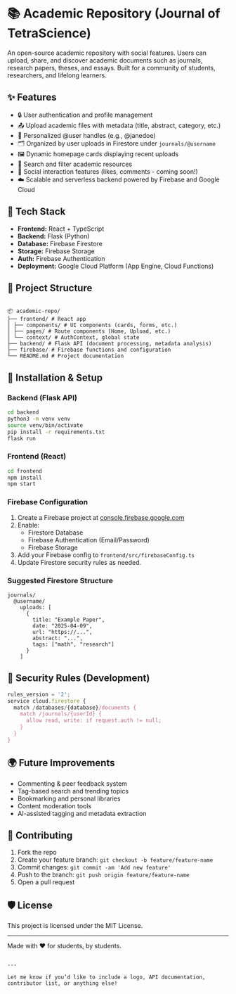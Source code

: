 # 📚 Academic Repository (Journal of TetraScience)

An open-source academic repository with social features. Users can upload, share, and discover academic documents such as journals, research papers, theses, and essays. Built for a community of students, researchers, and lifelong learners.

## ✨ Features

- 🔒 User authentication and profile management
- 📤 Upload academic files with metadata (title, abstract, category, etc.)
- 🧠 Personalized @user handles (e.g., @janedoe)
- 🗂️ Organized by user uploads in Firestore under `journals/@username`
- 🖼️ Dynamic homepage cards displaying recent uploads
- 🔎 Search and filter academic resources
- 💬 Social interaction features (likes, comments - coming soon!)
- ☁️ Scalable and serverless backend powered by Firebase and Google Cloud

## 🧰 Tech Stack

- **Frontend:** React + TypeScript
- **Backend:** Flask (Python)
- **Database:** Firebase Firestore
- **Storage:** Firebase Storage
- **Auth:** Firebase Authentication
- **Deployment:** Google Cloud Platform (App Engine, Cloud Functions)

## 📁 Project Structure
```

📦 academic-repo/
├── frontend/ # React app
│ ├── components/ # UI components (cards, forms, etc.)
│ ├── pages/ # Route components (Home, Upload, etc.)
│ └── context/ # AuthContext, global state
├── backend/ # Flask API (document processing, metadata analysis)
├── firebase/ # Firebase functions and configuration
└── README.md # Project documentation

````

## 🔧 Installation & Setup

### Backend (Flask API)
```bash
cd backend
python3 -m venv venv
source venv/bin/activate
pip install -r requirements.txt
flask run
````

### Frontend (React)

```bash
cd frontend
npm install
npm start
```

### Firebase Configuration

1. Create a Firebase project at [console.firebase.google.com](https://console.firebase.google.com)
2. Enable:
   - Firestore Database
   - Firebase Authentication (Email/Password)
   - Firebase Storage
3. Add your Firebase config to `frontend/src/firebaseConfig.ts`
4. Update Firestore security rules as needed.

### Suggested Firestore Structure

```
journals/
  @username/
    uploads: [
      {
        title: "Example Paper",
        date: "2025-04-09",
        url: "https://...",
        abstract: "...",
        tags: ["math", "research"]
      }
    ]
```

## 📄 Security Rules (Development)

```js
rules_version = '2';
service cloud.firestore {
  match /databases/{database}/documents {
    match /journals/{userId} {
      allow read, write: if request.auth != null;
    }
  }
}
```

## 🌍 Future Improvements

- Commenting & peer feedback system
- Tag-based search and trending topics
- Bookmarking and personal libraries
- Content moderation tools
- AI-assisted tagging and metadata extraction

## 🤝 Contributing

1. Fork the repo
2. Create your feature branch: `git checkout -b feature/feature-name`
3. Commit changes: `git commit -am 'Add new feature'`
4. Push to the branch: `git push origin feature/feature-name`
5. Open a pull request

## 🛡 License

This project is licensed under the MIT License.

---

Made with ❤️ for students, by students.

```

---

Let me know if you’d like to include a logo, API documentation, contributor list, or anything else!
```
